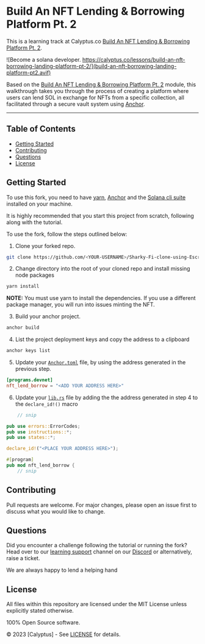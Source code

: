 # Build An NFT Lending & Borrowing Platform Pt. 2

This is a learning track at Calyptus.co [Build An NFT Lending & Borrowing Platform Pt. 2](https://calyptus.co/lessons/build-an-nft-borrowing-landing-platform-pt-2/).

![Become a solana developer. https://calyptus.co/lessons/build-an-nft-borrowing-landing-platform-pt-2/](build-an-nft-borrowing-landing-platform-pt2.avif)

Based on the [Build An NFT Lending & Borrowing Platform Pt. 2](https://calyptus.co/lessons/build-an-nft-lending-borrowing-platform-pt-2/) module, this walkthrough takes you through the process of creating a platform where users can lend SOL in exchange for NFTs from a specific collection, all facilitated through a secure vault system using [Anchor](https://www.anchor-lang.com/).

---

## Table of Contents

- [Getting Started](#getting-started)
- [Contributing](#contributing)
- [Questions](#questions)
- [License](#license)

## Getting Started

To use this fork, you need to have [yarn](https://yarnpkg.com/getting-started/install), [Anchor](https://www.anchor-lang.com/docs/installation) and the [Solana cli suite](https://solana.com/developers/guides/getstarted/setup-local-development) installed on your machine.

It is highly recommended that you start this project from scratch, following along with the tutorial.

To use the fork, follow the steps outlined below:

1. Clone your forked repo.

```bash
git clone https://github.com/<YOUR-USERNAME>/Sharky-Fi-clone-using-Escrow
```

2. Change directory into the root of your cloned repo and install missing node packages

```bash
yarn install
```

**NOTE:** You must use yarn to install the dependencies. If you use a different package manager, you will run into issues minting the NFT.

3. Build your anchor project.

```bash
anchor build
```

4. List the project deployment keys and copy the address to a clipboard

```bash
anchor keys list
```

5. Update your [`Anchor.toml`](Anchor.toml) file, by using the address generated in the previous step.

```toml
[programs.devnet]
nft_lend_borrow = "<ADD YOUR ADDRESS HERE>"
```

6. Update your [`lib.rs`](programs/nft-lend-borrow/src/lib.rs) file by adding the the address generated in step 4 to the `declare_id!()` macro

```rust
    // snip

pub use errors::ErrorCodes;
pub use instructions::*;
pub use states::*;

declare_id!("<PLACE YOUR ADDRESS HERE>");

#[program]
pub mod nft_lend_borrow {
    // snip
```

## Contributing

Pull requests are welcome. For major changes, please open an issue first to discuss what you would like to change.

## Questions

Did you encounter a challenge following the tutorial or running the fork?
Head over to our [learning support](https://discord.com/channels/1130457754826461216/1132978998155165806) channel on our [Discord](https://discord.gg/38KftAhW) or alternatively, raise a ticket.

We are always happy to lend a helping hand

## License

All files within this repository are licensed under the MIT License unless explicitly stated otherwise.

100% Open Source software.

© 2023 [Calyptus] - See [LICENSE](https://opensource.org/license/mit/) for details.
